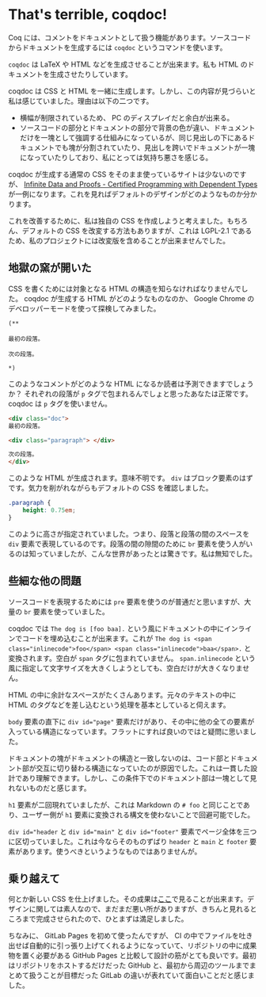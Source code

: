 # That's terrible, coqdoc!

Coq には、コメントをドキュメントとして扱う機能があります。ソースコードからドキュメントを生成するには `coqdoc` というコマンドを使います。

`coqdoc` は LaTeX や HTML などを生成させることが出来ます。私も HTML のドキュメントを生成させたりしています。

coqdoc は CSS と HTML を一緒に生成します。しかし、この内容が見づらいと私は感じていました。理由は以下の二つです。

* 横幅が制限されているため、 PC のディスプレイだと余白が出来る。
* ソースコードの部分とドキュメントの部分で背景の色が違い、ドキュメントだけを一塊として強調する仕組みになっているが、同じ見出しの下にあるドキュメントでも塊が分割されていたり、見出しを跨いでドキュメントが一塊になっていたりしており、私にとっては気持ち悪さを感じる。

coqdoc が生成する通常の CSS をそのまま使っているサイトは少ないのですが、 [Infinite Data and Proofs - Certified Programming with Dependent Types](http://adam.chlipala.net/cpdt/html/Coinductive.html) が一例になります。これを見ればデフォルトのデザインがどのようなものか分かります。

これを改善するために、私は独自の CSS を作成しようと考えました。もちろん、デフォルトの CSS を改変する方法もありますが、これは LGPL-2.1 であるため、私のプロジェクトには改変版を含めることが出来ませんでした。

## 地獄の窯が開いた

CSS を書くためには対象となる HTML の構造を知らなければなりませんでした。 coqdoc が生成する HTML がどのようなものなのか、 Google Chrome のデベロッパーモードを使って探検してみました。

```coq
(**

最初の段落。

次の段落。

*)
```

このようなコメントがどのような HTML になるか読者は予測できますでしょうか？ それぞれの段落が `p` タグで包まれるんでしょと思ったあなたは正常です。 coqdoc は `p` タグを使いません。

```html
<div class="doc">
最初の段落。

<div class="paragraph"> </div>

次の段落。
</div>
```

このような HTML が生成されます。意味不明です。 `div` はブロック要素のはずです。気力を削がれながらもデフォルトの CSS を確認しました。

```css
.paragraph {
    height: 0.75em;
}
```

このように高さが指定されていました。つまり、段落と段落の間のスペースを `div` 要素で表現しているのです。段落の間の隙間のために `br` 要素を使う人がいるのは知っていましたが、こんな世界があったとは驚きです。私は無知でした。

## 些細な他の問題

ソースコードを表現するためには `pre` 要素を使うのが普通だと思いますが、大量の `br` 要素を使っていました。

coqdoc では `The dog is [foo baa].` という風にドキュメントの中にインラインでコードを埋め込むことが出来ます。これが `The dog is <span class="inlinecode">foo</span> <span class="inlinecode">baa</span>.` と変換されます。空白が `span` タグに包まれていません。 `span.inlinecode` という風に指定して文字サイズを大きくしようとしても、空白だけが大きくなりません。

HTML の中に余計なスペースがたくさんあります。元々のテキストの中に HTML のタグなどを差し込むという処理を基本としていると伺えます。

`body` 要素の直下に `div id="page"` 要素だけがあり、その中に他の全ての要素が入っている構造になっています。フラットにすれば良いのではと疑問に思いました。

ドキュメントの塊がドキュメントの構造と一致しないのは、コード部とドキュメント部が交互に切り替わる構造になっていたのが原因でした。これは一貫した設計であり理解できます。しかし、この条件下でのドキュメント部は一塊として見れないものだと感じます。

`h1` 要素が二回現れていましたが、これは Markdown の `# foo` と同じことであり、ユーザー側が `h1` 要素に変換される構文を使わないことで回避可能でした。

`div id="header` と `div id="main"` と `div id="footer"` 要素でページ全体を三つに区切っていました。これは今ならそのものずばり `header` と `main` と `footer` 要素があります。使うべきというようなものではありませんが。

## 乗り越えて

何とか新しい CSS を仕上げました。その成果は[ここ](https://hexirp.gitlab.io/googology-in-coq/GiC.Base.html)で見ることが出来ます。デザインに関しては素人なので、まだまだ悪い所がありますが、きちんと見れるところまで完成させられたので、ひとまずは満足しました。

ちなみに、 GitLab Pages を初めて使ったんですが、 CI の中でファイルを吐き出せば自動的に引っ張り上げてくれるようになっていて、リポジトリの中に成果物を置く必要がある GitHub Pages と比較して設計の筋がとても良いです。最初はリポジトリをホストするだけだった GitHub と、最初から周辺のツールまでまとめて扱うことが目標だった GitLab の違いが表れていて面白いことだと感じました。
